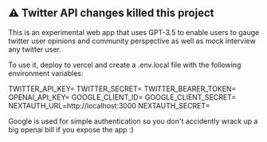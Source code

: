 ## :warning: Twitter API changes killed this project

This is an experimental web app that uses GPT-3.5 to enable users to gauge twitter user opinions and community perspective as well as mock interview any twitter user.

To use it, deploy to vercel and create a .env.local file with the following environment variables:

TWITTER_API_KEY=
TWITTER_SECRET=
TWITTER_BEARER_TOKEN=
OPENAI_API_KEY=
GOOGLE_CLIENT_ID=
GOOGLE_CLIENT_SECRET=
NEXTAUTH_URL=http://localhost:3000
NEXTAUTH_SECRET=

Google is used for simple authentication so you don't accidently wrack up a big openai bill if you expose the app :)
